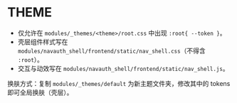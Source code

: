 # THEME

- 仅允许在 `modules/_themes/<theme>/root.css` 中出现 `:root{ --token }`。
- 壳层组件样式写在 `modules/navauth_shell/frontend/static/nav_shell.css`（不得含 `:root`）。
- 交互与动效写在 `modules/navauth_shell/frontend/static/nav_shell.js`。

换肤方式：复制 `modules/_themes/default` 为新主题文件夹，修改其中的 tokens 即可全局换肤（壳层）。
